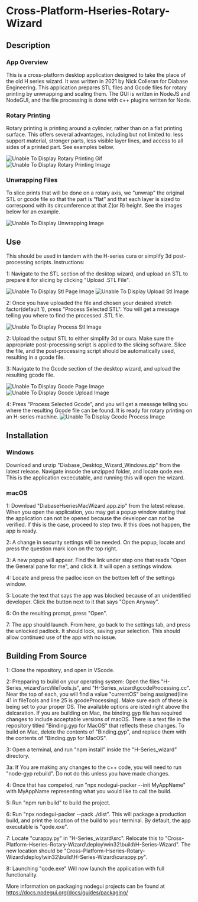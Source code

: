 # Cross-Platform-Hseries-Rotary-Wizard

## Description
### App Overview
This is a cross-platform desktop application designed to take the place of the old H series wizard. It was written in 2021 by Nick Colleran for Diabase Engineering.
This application prepares STL files and Gcode files for rotary printing by unwrapping and scaling them. The GUI is written in NodeJS and NodeGUI, and the file processing is done with c++ plugins written for Node.
### Rotary Printing
Rotary printing is printing around a cylinder, rather than on a flat printing surface. This offers several advantages, including but not limited to: less support material, stronger parts, less visible layer lines, and access to all sides of a printed part. See examples below.

![Unable To Display Rotary Printing Gif][RotaryGif]
![Unable To Display Rotary Printing Image][RotaryImage]

### Unwrapping Files
To slice prints that will be done on a rotary axis, we “unwrap” the original STL or gcode file so that the part is “flat” and that each layer is sized to correspond with its circumference at that Z(or R) height. See the images below for an example. 

![Unable To Display Unwrapping Image][UnwrappingImage]

## Use
This should be used in tandem with the H-series cura or simplify 3d post-processing scripts. 
Instructions:

1: Navigate to the STL section of the desktop wizard, and upload an STL to prepare it for slicing by clicking "Upload .STL File".

![Unable To Display Stl Page Image][STLPage]
![Unable To Display Upload Stl Image][UploadSTL]

2: Once you have uploaded the file and chosen your desired stretch factor(default 1), press "Process Selected STL". You will get a message telling you where to find the processed .STL file. 

![Unable To Display Process Stl Image][ProcessSTL]

2: Upload the output STL to either simplify 3d or cura. Make sure the appropriate post-processing script is applied to the slicing software. Slice the file, and the post-processing script should be automatically used, resulting in a gcode file.

3: Navigate to the Gcode section of the desktop wizard, and upload the resulting gcode file.

![Unable To Display Gcode Page Image][GcodePage]
![Unable To Display Gcode Upload Image][UploadGcode]

4: Press "Process Selected Gcode", and you will get a message telling you where the resulting Gcode file can be found. It is ready for rotary printing on an H-series machine. 
![Unable To Display Gcode Process Image][ProcessGcode]
## Installation
### Windows
Download and unzip "Diabase_Desktop_Wizard_Windows.zip" from the latest release. Navigate insode the unzipped folder, and locate qode.exe. This is the application excecutable, and running this will open the wizard. 
### macOS
1: Download "DiabaseHseriesMacWizard.app.zip" from the latest release. When you open the application, you may get a popup window stating that the application can not be opened because the developer can not be verified. If this is the case, proceed to step two. If this does not happen, the app is ready.

2: A change in security settings will be needed. On the popup, locate and press the question mark icon on the top right.

3: A new popup will appear. Find the link under step one that reads "Open the General pane for me", and click it. It will open a settings window. 

4: Locate and press the padloc icon on the bottom left of the settings window. 

5: Locate the text that says the app was blocked because of an unidentified developer. Click the button next to it that says "Open Anyway".

6: On the resulting prompt, press "Open".

7: The app should launch. From here, go back to the settings tab, and press the unlocked padlock. It should lock, saving your selection. This should allow continued use of the app with no issue. 

## Building From Source
1: Clone the repository, and open in VScode.

2: Prepparing to build on your operating system: Open the files "H-Series_wizard\src\fileTools.js", and "H-Series_wizard\gcodeProcessing.cc". Near the top of each, you will find a value "currentOS" being assigned(line 41 in fileTools and line 25 is gcodeProcessing). Make sure each of these is being set to your proper OS. The available options are isted right above the delcaration. If you are building on Mac, the binding.gyp file has required changes to include acceptable versions of macOS. There is a text file in the repository titled "Binding.gyp for MacOS" that reflects these changes. To build on Mac, delete the contents of "Binding.gyp", and replace them with the contents of "Binding.gyp for MacOS". 

3: Open a terminal, and run "npm install" inside the "H-Series_wizard" directory.

3a: If You are making any changes to the c++ code, you will need to run "node-gyp rebuild". Do not do this unless you have made changes.

4: Once that has competed, run "npx nodegui-packer --init MyAppName" with MyAppName representing what you would like to call the build.

5: Run "npm run build" to build the project.

6: Run "npx nodegui-packer --pack ./dist". This will package a production build, and print the location of the build to your terminal. By default, the app executable is "qode.exe".

7: Locate "curappy.py" in "H-Series_wizard\src\". Relocate this to "Cross-Platform-Hseries-Rotary-Wizard\deploy\win32\build\H-Series-Wizard". The new location should be "Cross-Platform-Hseries-Rotary-Wizard\deploy\win32\build\H-Series-Wizard\curappy.py". 

8: Launching "qode.exe" Will now launch the application with full functionality. 

More information on packaging nodegui projects can be found at https://docs.nodegui.org/docs/guides/packaging/


[RotaryGif]: https://github.com/diabase/Cross-Platform-Hseries-Rotary-Wizard/blob/Expanded-Functionality/ReadMeImages/rotaryPrinting.gif
[RotaryImage]: https://github.com/diabase/Cross-Platform-Hseries-Rotary-Wizard/blob/Expanded-Functionality/ReadMeImages/Rotary.webp
[UnwrappingImage]: https://github.com/diabase/Cross-Platform-Hseries-Rotary-Wizard/blob/Expanded-Functionality/ReadMeImages/UnwrappingImage.PNG
[UploadSTL]: https://github.com/diabase/Cross-Platform-Hseries-Rotary-Wizard/blob/Expanded-Functionality/ReadMeImages/UploadSTL.PNG
[ProcessStl]: https://github.com/diabase/Cross-Platform-Hseries-Rotary-Wizard/blob/Expanded-Functionality/ReadMeImages/ProcessSTL.PNG
[STLPage]: https://github.com/diabase/Cross-Platform-Hseries-Rotary-Wizard/blob/Expanded-Functionality/ReadMeImages/STLButton.PNG
[GcodePage]: https://github.com/diabase/Cross-Platform-Hseries-Rotary-Wizard/blob/Expanded-Functionality/ReadMeImages/GCODEButton.PNG
[UploadGcode]: https://github.com/diabase/Cross-Platform-Hseries-Rotary-Wizard/blob/Expanded-Functionality/ReadMeImages/GcodeUpload.PNG
[ProcessGcode]: https://github.com/diabase/Cross-Platform-Hseries-Rotary-Wizard/blob/Expanded-Functionality/ReadMeImages/GcodeProcess.PNG

